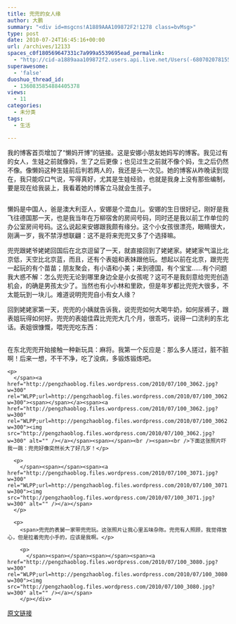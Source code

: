 ```yaml
---
title: 兜兜的女人缘
author: 大鹏
summary: "<div id=msgcns!A1889AAA109872F2!1278 class=bvMsg>"
type: post
date: 2010-07-24T16:45:16+00:00
url: /archives/12133
spaces_c0f180569647331c7a999a5539695ead_permalink:
  - "http://cid-a1889aaa109872f2.users.api.live.net/Users(-6807020781556960526)/Blogs('A1889AAA109872F2!102')/Entries('A1889AAA109872F2!1278')?authkey=7T08dKQfQ0s%24"
superawesome:
  - 'false'
duoshuo_thread_id:
  - 1360835854884405378
views:
  - 11
categories:
  - 未分类
tags:
  - 生活

---
```

<div id="msgcns!A1889AAA109872F2!1278" class="bvMsg">
  <span>我的博客首页增加了“懒妈开博”的链接。这是安娜小朋友她妈写的博客。我见过有的女人，生娃之前就像妈，生了之后更像；也见过生之前就不像个妈，生之后仍然不像。像懒妈这种生娃前后判若两人的，我还是头一次见。她的博客从昨晚读到现在，我只能叹口气说，写得真好，尤其是生娃经验，也就是我身上没有那些编制，要是现在给我装上，我看着她的博客立马就会生孩子。</p> 
  
  <p>
    <span><a href="http://pengzhaoblog.files.wordpress.com/2010/07/180.jpeg?w=180" rel="WLPP;url=http://pengzhaoblog.files.wordpress.com/2010/07/180.jpeg?w=180"><img src="http://pengzhaoblog.files.wordpress.com/2010/07/180.jpeg?w=180" alt="" /></a></span>
  </p>
  
  <p>
    懒妈是中国人，爸是澳大利亚人，安娜是个混血儿。安娜的生日很好记，刚好是我飞往德国那一天，也是我当年在万柳宿舍的房间号码，同时还是我以前工作单位的办公室房间号码。这么说起来安娜跟我颇有缘分。这个小女孩很漂亮，眼睛很大，刚满一岁，我不禁浮想联翩：这不是将来兜兜又多了个选择嘛。
  </p>
  
  <p>
    兜兜跟姥爷姥姥回国后在北京逗留了一天，就直接回到了姥姥家。姥姥家气温比北京低，天空比北京蓝，而且，还有个表姐和表妹跟他玩。想起以前在北京，跟兜兜一起玩的有个苗苗；朋友聚会，有小语和小美；来到德国，有个宝宝……有个问题我大惑不解：怎么兜兜无论到哪里身边全是小女孩呢？这可不是我刻意给兜兜创造机会，的确是男孩太少了。当然也有小小林和里欧，但是年岁都比兜兜大很多，不太能玩到一块儿。难道说明兜兜自小有女人缘？
  </p>
  
  <p>
    回到姥姥家第一天，兜兜的小姨就告诉我，说兜兜如何大喝牛奶，如何尿裤子，跟表姐玩得如何好。兜兜的表姐佳霖比兜兜大几个月，很乖巧，说得一口流利的东北话。表姐很慷慨，喂兜兜吃东西：
  </p>
  
  <p>
    </span><a href="http://pengzhaoblog.files.wordpress.com/2010/07/100_3062.jpg?w=300" rel="WLPP;url=http://pengzhaoblog.files.wordpress.com/2010/07/100_3062.jpg?w=300"><span></span></a><a href="http://pengzhaoblog.files.wordpress.com/2010/07/100_3062.jpg?w=300" rel="WLPP;url=http://pengzhaoblog.files.wordpress.com/2010/07/100_3062.jpg?w=300"><img src="http://pengzhaoblog.files.wordpress.com/2010/07/100_3062.jpg?w=300" alt="" /></a><br /><span><br />在东北兜兜开始接触一种新玩具：麻将。我第一个反应是：那么多人搓过，脏不脏啊！后来一想，不干不净，吃了没病，多锻炼锻炼吧。</p> 
    
    <p>
      </span><a href="http://pengzhaoblog.files.wordpress.com/2010/07/100_3062.jpg?w=300" rel="WLPP;url=http://pengzhaoblog.files.wordpress.com/2010/07/100_3062.jpg?w=300"><span></span></a><span><a href="http://pengzhaoblog.files.wordpress.com/2010/07/100_3062.jpg?w=300" rel="WLPP;url=http://pengzhaoblog.files.wordpress.com/2010/07/100_3062.jpg?w=300"><img src="http://pengzhaoblog.files.wordpress.com/2010/07/100_3062.jpg?w=300" alt="" /></a></span><span></span><br /><span><br />下面这张照片吓我一跳：兜兜好像突然长大了好几岁！</p> 
      
      <p>
        </span><span></span><span><a href="http://pengzhaoblog.files.wordpress.com/2010/07/100_3071.jpg?w=300" rel="WLPP;url=http://pengzhaoblog.files.wordpress.com/2010/07/100_3071.jpg?w=300"><img src="http://pengzhaoblog.files.wordpress.com/2010/07/100_3071.jpg?w=300" alt="" /></a></span>
      </p>
      
      <p>
        <span>兜兜的表舅一家带兜兜玩。这张照片让我心里五味杂陈。兜兜有人照顾，我觉得放心，但是拉着兜兜小手的，应该是我啊。</p> 
        
        <p>
          </span><span></span><span></span><span><a href="http://pengzhaoblog.files.wordpress.com/2010/07/100_3080.jpg?w=300" rel="WLPP;url=http://pengzhaoblog.files.wordpress.com/2010/07/100_3080.jpg?w=300"><img src="http://pengzhaoblog.files.wordpress.com/2010/07/100_3080.jpg?w=300" alt="" /></a></span>
        </p></div>

[原文链接](http://dapengde.com/archives/12133)


